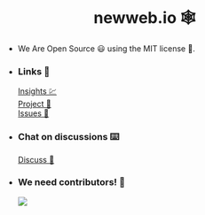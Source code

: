 <h1 align="center">newweb.io 🕸️</h1>

 - We Are Open Source 😃 using the MIT license 📝.

 - ### Links 🔗
    <a href="https://github.com/users/coding1101/projects/8/insights/1">Insights 💹</a> <br />
    <a href="https://github.com/users/coding1101/projects/8">Project 🎦</a> <br />
    <a href="https://github.com/coding1101/newweb.io/issues">Issues 🐛</a> <br />

 - ### Chat on **discussions** ⌨️
     <a href="https://github.com/coding1101/newweb.io/discussions">Discuss 🤝</a>

 - ### We need contributors! 💖
    <a href="https://github.com/coding1101/newweb.io/graphs/contributors">
      <img src="https://contrib.rocks/image?repo=coding1101/newweb.io" />
    </a>
